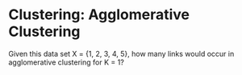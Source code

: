 # Clustering: Agglomerative Clustering

Given this data set X = {1, 2, 3, 4, 5}, how many links would occur in agglomerative clustering for K = 1?